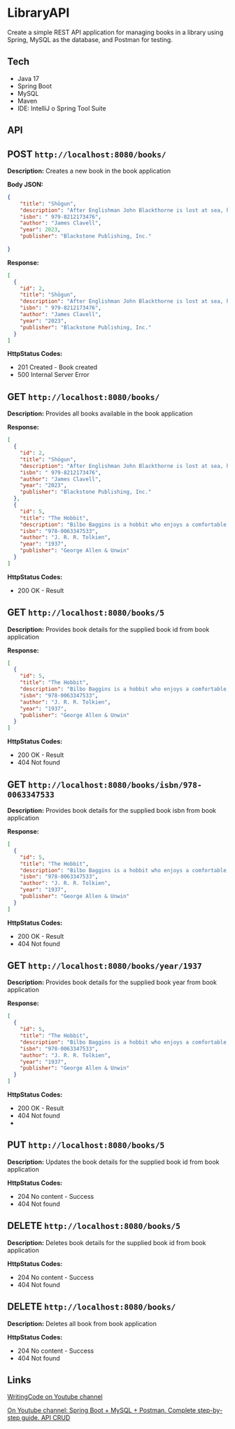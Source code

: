 # LibraryAPI
Create a simple REST API application for managing books in a library using Spring, MySQL as the database, and Postman for testing.

## Tech
- Java 17
- Spring Boot
- MySQL
- Maven
- IDE: IntelliJ o Spring Tool Suite

## API
## POST `http://localhost:8080/books/`
**Description:** Creates a new book in the book  application

**Body JSON:**
```json
{
    "title": "Shōgun",
    "description": "After Englishman John Blackthorne is lost at sea, he awakens in a place few Europeans know of and even fewer have seen: Nippon. Thrust into the closed society that is seventeenth-century Japan, a land where the line between life and death is razor-thin, Blackthorne must negotiate not only a foreign people, with unknown customs and language, but also his own definitions of morality, truth, and freedom. As internal political strife and a clash of cultures lead to seemingly inevitable conflict, Blackthorne’s loyalty and strength of character are tested by both passion and loss, and he is torn between two worlds that will each be forever changed.",
    "isbn": " 979-8212173476",
    "author": "James Clavell",
    "year": 2023,
    "publisher": "Blackstone Publishing, Inc."
    
}
```
**Response:**
```json
[
  {
    "id": 2,
    "title": "Shōgun",
    "description": "After Englishman John Blackthorne is lost at sea, he awakens in a place few Europeans know of and even fewer have seen: Nippon. Thrust into the closed society that is seventeenth-century Japan, a land where the line between life and death is razor-thin, Blackthorne must negotiate not only a foreign people, with unknown customs and language, but also his own definitions of morality, truth, and freedom. As internal political strife and a clash of cultures lead to seemingly inevitable conflict, Blackthorne’s loyalty and strength of character are tested by both passion and loss, and he is torn between two worlds that will each be forever changed.",
    "isbn": " 979-8212173476",
    "author": "James Clavell",
    "year": "2023",
    "publisher": "Blackstone Publishing, Inc."
  }
]
```
**HttpStatus Codes:**
- 201 Created - Book created
- 500 Internal Server Error

## GET `http://localhost:8080/books/`
**Description:** Provides all books available in the book application

**Response:**
```json
[
  {
    "id": 2,
    "title": "Shōgun",
    "description": "After Englishman John Blackthorne is lost at sea, he awakens in a place few Europeans know of and even fewer have seen: Nippon. Thrust into the closed society that is seventeenth-century Japan, a land where the line between life and death is razor-thin, Blackthorne must negotiate not only a foreign people, with unknown customs and language, but also his own definitions of morality, truth, and freedom. As internal political strife and a clash of cultures lead to seemingly inevitable conflict, Blackthorne’s loyalty and strength of character are tested by both passion and loss, and he is torn between two worlds that will each be forever changed.",
    "isbn": " 979-8212173476",
    "author": "James Clavell",
    "year": "2023",
    "publisher": "Blackstone Publishing, Inc."
  },
  {
    "id": 5,
    "title": "The Hobbit",
    "description": "Bilbo Baggins is a hobbit who enjoys a comfortable, unambitious life, rarely travelling further than the pantry of his hobbit-hole in Bag End. But his contentment is disturbed when the wizard, Gandalf, and a company of thirteen dwarves arrive on his doorstep one day to whisk him away on an unexpected journey ‘there and back again.’ They have a plot to raid the treasure hoard of Smaug the Magnificent, a large and very dangerous dragon . . .",
    "isbn": "978-0063347533",
    "author": "J. R. R. Tolkien",
    "year": "1937",
    "publisher": "George Allen & Unwin"
  }
]
```
**HttpStatus Codes:**
- 200 OK - Result

## GET `http://localhost:8080/books/5`
**Description:** Provides book details for the supplied book id from book application

**Response:**
```json
[
  {
    "id": 5,
    "title": "The Hobbit",
    "description": "Bilbo Baggins is a hobbit who enjoys a comfortable, unambitious life, rarely travelling further than the pantry of his hobbit-hole in Bag End. But his contentment is disturbed when the wizard, Gandalf, and a company of thirteen dwarves arrive on his doorstep one day to whisk him away on an unexpected journey ‘there and back again.’ They have a plot to raid the treasure hoard of Smaug the Magnificent, a large and very dangerous dragon . . .",
    "isbn": "978-0063347533",
    "author": "J. R. R. Tolkien",
    "year": "1937",
    "publisher": "George Allen & Unwin"
  }
]
```
**HttpStatus Codes:**
- 200 OK - Result
- 404 Not found

## GET `http://localhost:8080/books/isbn/978-0063347533`
**Description:** Provides book details for the supplied book isbn from book application

**Response:**
```json
[
  {
    "id": 5,
    "title": "The Hobbit",
    "description": "Bilbo Baggins is a hobbit who enjoys a comfortable, unambitious life, rarely travelling further than the pantry of his hobbit-hole in Bag End. But his contentment is disturbed when the wizard, Gandalf, and a company of thirteen dwarves arrive on his doorstep one day to whisk him away on an unexpected journey ‘there and back again.’ They have a plot to raid the treasure hoard of Smaug the Magnificent, a large and very dangerous dragon . . .",
    "isbn": "978-0063347533",
    "author": "J. R. R. Tolkien",
    "year": "1937",
    "publisher": "George Allen & Unwin"
  }
]
```
**HttpStatus Codes:**
- 200 OK - Result
- 404 Not found

## GET `http://localhost:8080/books/year/1937`
**Description:** Provides book details for the supplied book year from book application

**Response:**
```json
[
  {
    "id": 5,
    "title": "The Hobbit",
    "description": "Bilbo Baggins is a hobbit who enjoys a comfortable, unambitious life, rarely travelling further than the pantry of his hobbit-hole in Bag End. But his contentment is disturbed when the wizard, Gandalf, and a company of thirteen dwarves arrive on his doorstep one day to whisk him away on an unexpected journey ‘there and back again.’ They have a plot to raid the treasure hoard of Smaug the Magnificent, a large and very dangerous dragon . . .",
    "isbn": "978-0063347533",
    "author": "J. R. R. Tolkien",
    "year": "1937",
    "publisher": "George Allen & Unwin"
  }
]
```
**HttpStatus Codes:**
- 200 OK - Result
- 404 Not found
- 
## PUT `http://localhost:8080/books/5`
**Description:** Updates the book details for the supplied book id from book application

**HttpStatus Codes:**
- 204 No content - Success
- 404 Not found

## DELETE `http://localhost:8080/books/5`
**Description:** Deletes book details for the supplied book id from book application

**HttpStatus Codes:**
- 204 No content - Success
- 404 Not found

## DELETE `http://localhost:8080/books/`
**Description:** Deletes all book  from book application

**HttpStatus Codes:**
- 204 No content - Success
- 404 Not found

## Links

[WritingCode on Youtube channel](https://www.youtube.com/@WritingCode-bq3gk)

[On Youtube channel: Spring Boot + MySQL + Postman. Complete step-by-step guide. API CRUD](https://youtu.be/y5uwdRaZa3E)